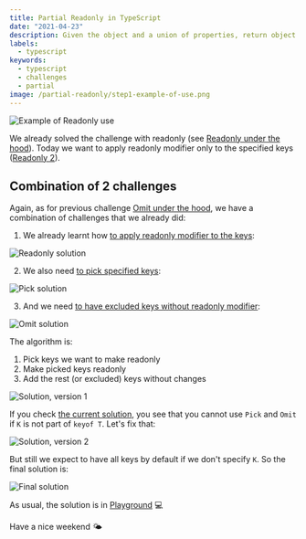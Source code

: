 ```yaml
---
title: Partial Readonly in TypeScript
date: "2021-04-23"
description: Given the object and a union of properties, return object where those properties are readonly
labels:
  - typescript
keywords:
  - typescript
  - challenges
  - partial
image: /partial-readonly/step1-example-of-use.png
---
```


![Example of Readonly use](/partial-readonly/step1-example-of-use.png)

We already solved the challenge with readonly (see [Readonly under the hood](/2021-04-06-readonly-under-the-hood/)). Today we want to apply readonly modifier only to the specified keys ([Readonly 2](https://github.com/type-challenges/type-challenges/blob/master/questions/8-medium-readonly-2/README.md)).

## Combination of 2 challenges

Again, as for previous challenge [Omit under the hood](/2021-04-21-omit-under-the-hood/), we have a combination of challenges that we already did:

1. We already learnt how [to apply readonly modifier to the keys](/2021-04-06-readonly-under-the-hood/):

![Readonly solution](/partial-readonly/step2-readonly-solution.png)

2. We also need [to pick specified keys](/2021-04-05-pick-under-the-hood/):

![Pick solution](/partial-readonly/step3-pick-solution.png)

3. And we need [to have excluded keys without readonly modifier](/2021-04-21-omit-under-the-hood/):

![Omit solution](/partial-readonly/step4-omit-solution.png)

The algorithm is:

1. Pick keys we want to make readonly
2. Make picked keys readonly
3. Add the rest (or excluded) keys without changes

![Solution, version 1](/partial-readonly/step5-solution-v1.png)

If you check [the current solution](https://www.typescriptlang.org/play?#code/PQKgUABBAcELQQEoFMCGATA9gOwDYE8IAmSeOci0gI0IEFsAXACx0IDEBXCACgAFVGAMw4BKCAGIAtsnQBLDpIkAnNFjyFxmKgCtkAYwZwA1snwBnUqXHWIARQ7IzDWTktQAkpIAOuZNMYQqBAA5sjYyEqyehAABgCy+CgYOAREADwAKgA0EADSAHwxEADuTFFMEAyoJmaVxZiV+F7IgUrBCmEMsRlFAuixuTEAdG4DRWbNerKChMwtZshdmIIQXkqYzUrOjhDL3UXMqF1mLBy4-QtdDA1JagRDEADqTGFjELK12Jhda5gAbrJ0DIcrJjqdzhBJNUWqhcLhVutNttaipkuoINoOE4ILhZCZKi8IF8lFD4TFbil8JlCiMoKQ2JglBBkAAPVDeXyjGLchgWKCyRgRQSoPQtDKYLAQADepCgzgYvgAXBAnJFsMFZRAgWY9JEvM4cMrVQKNVAoHpMBzFjJlVRMJhfAJSABfUYW7DY65YZUJCnqdLirA5ADk8t8wYgAB8IMHtbrZPqXNhg-kIABeaWasPIZUAIgAEqZc1lNXG9QbsHnBPaqKglMXNRarQwbRBhbgFiWoK66XKJZghtn0xAC8g4ZhcxBgMAIABRJTrJTKvQCL5dVFmMyyYLYQIQVF3Qi-JH4UhegdlhMV4e52tKBkTqcz+eL5er777tCb7e7oIHykIhsEQMKefZYEMTY+Na-QZgwSgOE+EAAPK5KQ3IxKMqYAGqyMgxS7LuADioL5hwVDKkwDAMF4ZiKtOvJ6EwQzaGYQyMsEwDQGAIDAGAfGgBAAD6wkiaJIkQAAmpgHBMgAwhKLSFioQliapgkQDxfEgc0EC+qolIBjkBTDn6BBpAAClERiZEZ+SpgAZMhkigjZeT5AA3PxIAqWpokQBkjhdLJqALLUvliRpvGyN4jJdFKEC0LiJg5LOLKTF0zptusijBrw2nIHAjGwr46qOMAHDOB2wZaU0LQrqFw4ANqkKl6VpIleLIGkeloqkmT9gAjPkOSmVSgaYENdldnOaX6Aw7VJV1PWHgGg0htmEbRrGjjxomOApils0GDIU0tUd80dSY3WJPp-r9VgRDraC4ZRjGl57cmw0zelJ3DWAAC6fECi2SjCqK-mDZmcrPTmKpwSapDvRWAD8Rrw+qpCQb4LboLa9qOtgYCumAwNCiKYr9kQUOfr1sww2jaqmlqO3lkmqNw4zmOWlBON4w6aCE8TpOg+T31zTI1P-ui2YMwjUBSwQzM6qzODs8aGPmtz2Otna-NOsTXk+eF6mcFsLxMgAyi2NFG+FkVgKApCphbTB1i0+DSUyZgOhVSa0RAlHUbR9E6kxLFsW0nHAAIZjFBETsQDheEqj7Fb+4HNF0cADFh6x7FR97uC+zgfIQKmcSMi0smu3CYShOnVGZyHjHMXnbTcbxYBAA), you see that you cannot use `Pick` and `Omit` if `K` is not part of `keyof T`. Let's fix that:

![Solution, version 2](/partial-readonly/step5-solution-v2.png)

But still we expect to have all keys by default if we don't specify `K`. So the final solution is:

![Final solution](/partial-readonly/step5-final-solution.png)

As usual, the solution is in [Playground](https://www.typescriptlang.org/play?#code/PQKgUABBAcELQQEoFMCGATA9gOwDYE8IAmSeOci0gI0IEFsAXACx0IDEBXCACgAFVGAMw4BKCAGIAtsnQBLDpIkAnNFjyFxmKgCtkAYwZwA1snwBnUqXHWIARQ7IzDWTktQAkpIAOuZNMYQqBAA5sjYyEqyehAABgCy+CgYOAREADwAKgA0EADSAHwxEADuTFFMEAyoJmaVxZiV+F7IgUrBCmEMsRlFAuixuTEAdG4DRWbNerKChMwtZshdmIIQXkqYzUrOjhDL3UXMqF1mLBy4-QtdDA1JagRDEADqTGFjELK12Jhda5gAbrJ0DIcrJjqdzhBJNUWqhcLhVutNttaipkuoINoOE4ILhZCZKi8IF8lFD4TFbil8JlCiMoKQ2JglBBkAAPVDeXyjGLchgWKCyRgRQSoPQtDKYLAQADepCgzgYvgAXBAnJFsMFZRAgWY9JEvM4cMrVQKNVAoHpMBzFjJlVRMJhfAJSABfUYW7DY65YZUJCnqdLirA5ADk8t8wYgAB8IMHtbrZPqXNhg-kIABeaWasPIZUAIgAEqZc1lNXG9QbsHnBPaqKglMXNRarQwbRBhbgFiWoK66XKJZghtn0xAC8g4ZhcxBgMAIABRJTrJTKvQCL5dVFmMyyYLYQIQVF3Qi-JH4UhegdlhMV4e52tKBkTqcz+eL5er777tCb7e7oIHykIhsEQMKefZYEMTY+Na-QZgwSgOE+EAAPK5KQ3IxKMqYAGqyMgxS7LuADioL5hwVDKkwDAMF4ZiKtOvJ6EwQzaGYQyMsEwDQGAIDAGAfGgBAAD6wkiaJIkQAAmpgHBMgAwhKLSFioQliapgkQDxfEgc0EC+qolIBjkuTMiyLbYOgtQmPgewZMOVk2amaakAAZEg+nqGkAAKURGJkRn5PkLnIZIoJ+Xk+QANz8SAKlqaJEAZI4XSyagCy1HFYkabxsjeIyXRShAtC4iYOSziykxdM6bbrIowa8NpyBwIxsK+OqjjABwzgdsGWlNC0K5pcOADapBlRVaRFXiyBpHpaKpJk-YAIz5DkfoEAtWDLQFXZzuV+gMBNxXTbNh4BktIbZhG0axo48aJjgKalXtBgyNto3PQdk0mDNiTufNgaYEQF2guGUYxpe93Jitu0Va9K1gAAunxAotkowqiglS2ZnKIM5iqcEmqQEMVgA-EaBPqqQkG+C26C2vajrYGArpgCjQoimK-ZENjn5zbMuPk2qppard5ZJmT+NC1TlpQbT9MOmgTMs2zaMczD+0yDz-7otmguE1A2sECLOpizgEvGpT5oyzTrZ2grTos9FsUZepnBbC8TIAMotjRzsZVlYCgKQqae0wdYtNZMkqg6nVJrRECUdRtH0TqTEsWxbSccAAhmMUETBxAOF4dHuCxzg8eJzRdHAAxaesexWdmDHFZ8hAqZxIyLSyWHcJhKEFdUVXKeMcx9dtNxvFgEAA) 💻

Have a nice weekend 🌤

